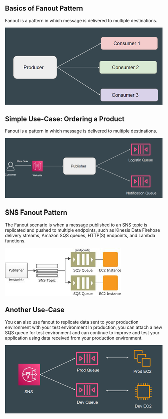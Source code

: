 
## Basics of Fanout Pattern
Fanout is a pattern in which message is delivered to multiple destinations.

![My Image](images/image1.png)

## Simple Use-Case: Ordering a Product
Fanout is a pattern in which message is delivered to multiple destinations.

![My Image](images/image2.png)


## SNS Fanout Pattern
The Fanout scenario is when a message published to an SNS topic is
replicated and pushed to multiple endpoints, such as Kinesis Data Firehose
delivery streams, Amazon SQS queues, HTTP(S) endpoints, and Lambda
functions.

![My Image](images/image3.png)

## Another Use-Case
You can also use fanout to replicate data sent to your production environment
with your test environment
In production, you can attach a new SQS queue for test environment and can
continue to improve and test your application using data received from your
production environment.

![My Image](images/image4.png)